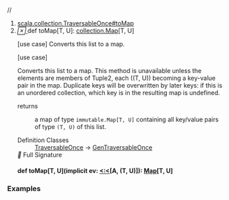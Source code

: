 //
<ol>
<li><a href="https://www.scala-lang.org/api/2.12.3/scala/collection/immutable/List.html#toMap[T,U]:scala.collection.Map[T,U]">scala.collection.TraversableOnce#toMap</a></li>
<li name="scala.collection.TraversableOnce#toMap" visbl="pub" class="indented0 " data-isabs="false" fullcomment="yes" group="Ungrouped"> <a id="toMap[T,U]:scala.collection.Map[T,U]"></a><a id="toMap[T,U]:collection.Map[T,U]"></a> <span class="permalink"> <a href="../../../scala/collection/immutable/List.html#toMap[T,U]:scala.collection.Map[T,U]" title="Permalink"> <i class="material-icons"></i> </a> </span> <span class="modifier_kind"> <span class="modifier"></span> <span class="kind">def</span> </span> <span class="symbol"> <span class="name">toMap</span><span class="tparams">[<span name="T">T</span>, <span name="U">U</span>]</span><span class="result">: <a href="../Map.html" class="extype" name="scala.collection.Map">collection.Map</a>[<span class="extype" name="scala.collection.TraversableOnce.toMap.T">T</span>, <span class="extype" name="scala.collection.TraversableOnce.toMap.U">U</span>]</span> </span> <p class="shortcomment cmt">[use case] Converts this list to a map.</p>
 <div class="fullcomment">
  [use case] 
  <div class="comment cmt">
   <p> Converts this list to a map. This method is unavailable unless the elements are members of Tuple2, each ((T, U)) becoming a key-value pair in the map. Duplicate keys will be overwritten by later keys: if this is an unordered collection, which key is in the resulting map is undefined.</p>
  </div>
  <dl class="paramcmts block">
   <dt>
    returns
   </dt>
   <dd class="cmt">
    <p>a map of type <code>immutable.Map[T, U]</code> containing all key/value pairs of type <code>(T, U)</code> of this list.</p>
   </dd>
  </dl>
  <dl class="attributes block"> 
   <dt>
    Definition Classes
   </dt>
   <dd>
    <a href="../TraversableOnce.html" class="extype" name="scala.collection.TraversableOnce">TraversableOnce</a> → 
    <a href="../GenTraversableOnce.html" class="extype" name="scala.collection.GenTraversableOnce">GenTraversableOnce</a>
   </dd>
   <div class="full-signature-block toggleContainer"> 
    <span class="toggle"> <i class="material-icons"></i> Full Signature </span> 
    <div class="hiddenContent full-signature-usecase">
     <h4 id="signature" class="signature"> <span class="modifier_kind"> <span class="modifier"></span> <span class="kind">def</span> </span> <span class="symbol"> <span class="name">toMap</span><span class="tparams">[<span name="T">T</span>, <span name="U">U</span>]</span><span class="params">(<span class="implicit">implicit </span><span name="ev">ev: <a href="../../Predef$$$less$colon$less.html" class="extype" name="scala.Predef.<:<">&lt;:&lt;</a>[<span class="extype" name="scala.collection.immutable.List.A">A</span>, (<span class="extype" name="scala.collection.TraversableOnce.toMap.T">T</span>, <span class="extype" name="scala.collection.TraversableOnce.toMap.U">U</span>)]</span>)</span><span class="result">: <a href="Map.html" class="extype" name="scala.collection.immutable.Map">Map</a>[<span class="extype" name="scala.collection.TraversableOnce.toMap.T">T</span>, <span class="extype" name="scala.collection.TraversableOnce.toMap.U">U</span>]</span> </span> </h4>
    </div> 
   </div>
  </dl>
 </div> </li>
        </ol>


### Examples



